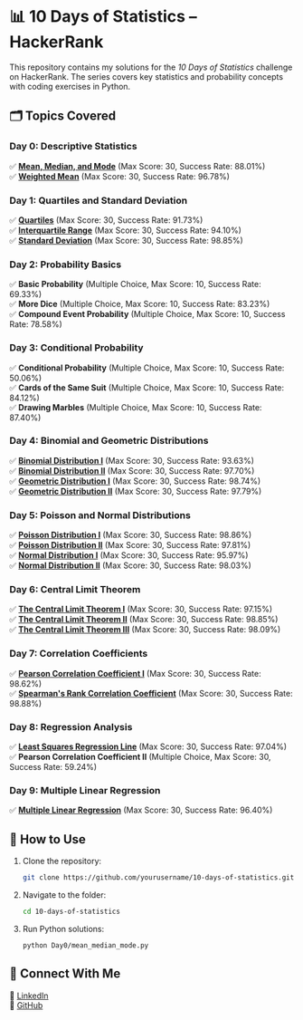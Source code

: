 # 📊 10 Days of Statistics – HackerRank  

This repository contains my solutions for the *10 Days of Statistics* challenge on HackerRank. The series covers key statistics and probability concepts with coding exercises in Python.  

## 🗂 Topics Covered  

### **Day 0: Descriptive Statistics**  
✅ **[Mean, Median, and Mode](./Day0/mean_median_mode.py)** (Max Score: 30, Success Rate: 88.01%)  
✅ **[Weighted Mean](./Day0/weighted_mean.py)** (Max Score: 30, Success Rate: 96.78%)  

### **Day 1: Quartiles and Standard Deviation**  
✅ **[Quartiles](./Day1/quartiles.py)** (Max Score: 30, Success Rate: 91.73%)  
✅ **[Interquartile Range](./Day1/interquartile_range.py)** (Max Score: 30, Success Rate: 94.10%)  
✅ **[Standard Deviation](./Day1/standard_deviation.py)** (Max Score: 30, Success Rate: 98.85%)  

### **Day 2: Probability Basics**  
✅ **Basic Probability** (Multiple Choice, Max Score: 10, Success Rate: 69.33%)  
✅ **More Dice** (Multiple Choice, Max Score: 10, Success Rate: 83.23%)  
✅ **Compound Event Probability** (Multiple Choice, Max Score: 10, Success Rate: 78.58%)  

### **Day 3: Conditional Probability**  
✅ **Conditional Probability** (Multiple Choice, Max Score: 10, Success Rate: 50.06%)  
✅ **Cards of the Same Suit** (Multiple Choice, Max Score: 10, Success Rate: 84.12%)  
✅ **Drawing Marbles** (Multiple Choice, Max Score: 10, Success Rate: 87.40%)  

### **Day 4: Binomial and Geometric Distributions**  
✅ **[Binomial Distribution I](./Day4/binomial_distribution_1.py)** (Max Score: 30, Success Rate: 93.63%)  
✅ **[Binomial Distribution II](./Day4/binomial_distribution_2.py)** (Max Score: 30, Success Rate: 97.70%)  
✅ **[Geometric Distribution I](./Day4/geometric_distribution_1.py)** (Max Score: 30, Success Rate: 98.74%)  
✅ **[Geometric Distribution II](./Day4/geometric_distribution_2.py)** (Max Score: 30, Success Rate: 97.79%)  

### **Day 5: Poisson and Normal Distributions**  
✅ **[Poisson Distribution I](./Day5/poisson_distribution_1.py)** (Max Score: 30, Success Rate: 98.86%)  
✅ **[Poisson Distribution II](./Day5/poisson_distribution_2.py)** (Max Score: 30, Success Rate: 97.81%)  
✅ **[Normal Distribution I](./Day5/normal_distribution_1.py)** (Max Score: 30, Success Rate: 95.97%)  
✅ **[Normal Distribution II](./Day5/normal_distribution_2.py)** (Max Score: 30, Success Rate: 98.03%)  

### **Day 6: Central Limit Theorem**  
✅ **[The Central Limit Theorem I](./Day6/clt_1.py)** (Max Score: 30, Success Rate: 97.15%)  
✅ **[The Central Limit Theorem II](./Day6/clt_2.py)** (Max Score: 30, Success Rate: 98.85%)  
✅ **[The Central Limit Theorem III](./Day6/clt_3.py)** (Max Score: 30, Success Rate: 98.09%)  

### **Day 7: Correlation Coefficients**  
✅ **[Pearson Correlation Coefficient I](./Day7/pearson_correlation_1.py)** (Max Score: 30, Success Rate: 98.62%)  
✅ **[Spearman's Rank Correlation Coefficient](./Day7/spearman_rank.py)** (Max Score: 30, Success Rate: 98.88%)  

### **Day 8: Regression Analysis**  
✅ **[Least Squares Regression Line](./Day8/least_squares.py)** (Max Score: 30, Success Rate: 97.04%)  
✅ **Pearson Correlation Coefficient II** (Multiple Choice, Max Score: 30, Success Rate: 59.24%)  

### **Day 9: Multiple Linear Regression**  
✅ **[Multiple Linear Regression](./Day9/multiple_linear_regression.py)** (Max Score: 30, Success Rate: 96.40%)  

## 📌 How to Use  
1. Clone the repository:  
   ```bash
   git clone https://github.com/yourusername/10-days-of-statistics.git
   ```
2. Navigate to the folder:  
   ```bash
   cd 10-days-of-statistics
   ```
3. Run Python solutions:  
   ```bash
   python Day0/mean_median_mode.py
   ```

## 🚀 Connect With Me  
🔗 [LinkedIn](https://www.linkedin.com/in/gunal-k-9435b02a7/)  
📂 [GitHub](https://github.com/Gunal-k)  
